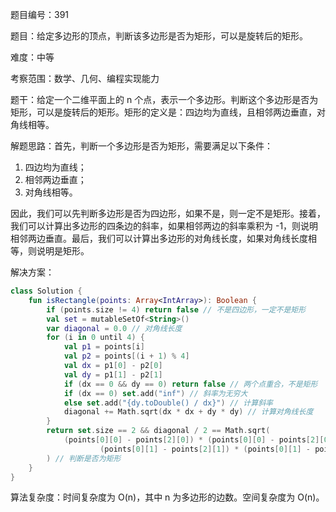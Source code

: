 题目编号：391

题目：给定多边形的顶点，判断该多边形是否为矩形，可以是旋转后的矩形。

难度：中等

考察范围：数学、几何、编程实现能力

题干：给定一个二维平面上的 n 个点，表示一个多边形。判断这个多边形是否为矩形，可以是旋转后的矩形。矩形的定义是：四边均为直线，且相邻两边垂直，对角线相等。

解题思路：首先，判断一个多边形是否为矩形，需要满足以下条件：

1. 四边均为直线；
2. 相邻两边垂直；
3. 对角线相等。

因此，我们可以先判断多边形是否为四边形，如果不是，则一定不是矩形。接着，我们可以计算出多边形的四条边的斜率，如果相邻两边的斜率乘积为 -1，则说明相邻两边垂直。最后，我们可以计算出多边形的对角线长度，如果对角线长度相等，则说明是矩形。

解决方案：

```kotlin
class Solution {
    fun isRectangle(points: Array<IntArray>): Boolean {
        if (points.size != 4) return false // 不是四边形，一定不是矩形
        val set = mutableSetOf<String>()
        var diagonal = 0.0 // 对角线长度
        for (i in 0 until 4) {
            val p1 = points[i]
            val p2 = points[(i + 1) % 4]
            val dx = p1[0] - p2[0]
            val dy = p1[1] - p2[1]
            if (dx == 0 && dy == 0) return false // 两个点重合，不是矩形
            if (dx == 0) set.add("inf") // 斜率为无穷大
            else set.add("{dy.toDouble() / dx}") // 计算斜率
            diagonal += Math.sqrt(dx * dx + dy * dy) // 计算对角线长度
        }
        return set.size == 2 && diagonal / 2 == Math.sqrt(
            (points[0][0] - points[2][0]) * (points[0][0] - points[2][0]) +
                    (points[0][1] - points[2][1]) * (points[0][1] - points[2][1])
        ) // 判断是否为矩形
    }
}
```

算法复杂度：时间复杂度为 O(n)，其中 n 为多边形的边数。空间复杂度为 O(n)。